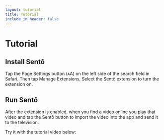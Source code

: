 ```yaml
---
layout: tutorial
title: Tutorial
include_in_header: false
---
```


# Tutorial

## Install Sentō

Tap the Page Settings button (ᴀA) on the left side of the search field in Safari.
Then tap Manage Extensions, Select the Sentō extension to turn the extension on.

## Run Sentō

After the extension is enabled, when you find a video online you play that video and tap the Sentō button to import the video into the app and send it to the television.

Try it with the tutorial video below:
